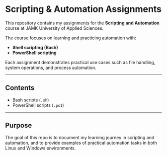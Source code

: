 # Scripting & Automation Assignments

This repository contains my assignments for the **Scripting and Automation** course at JAMK University of Applied Sciences.  

The course focuses on learning and practicing automation with:
- **Shell scripting (Bash)**
- **PowerShell scripting**

Each assignment demonstrates practical use cases such as file handling, system operations, and process automation.

---

## Contents
- Bash scripts (`.sh`)
- PowerShell scripts (`.ps1`)

---

## Purpose
The goal of this repo is to document my learning journey in scripting and automation, and to provide examples of practical automation tasks in both Linux and Windows environments.
